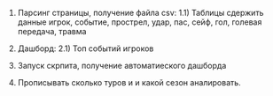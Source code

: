 1) Парсинг страницы, получение файла csv:
    1.1) Таблицы сдержить данные игрок, событие, прострел, удар, пас, сейф, гол, голевая передача, травма

2) Дашборд:
    2.1) Топ событий игроков
    
3) Запуск скрпита, получение автоматиеского дашборда

4) Прописывать сколько туров и и какой сезон аналировать. 
